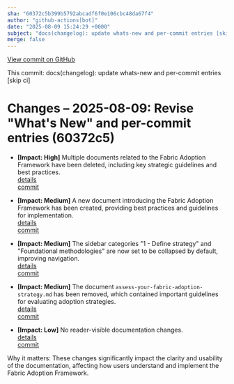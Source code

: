 ```yaml
---
sha: "60372c5b399b5792abcadf6f0e106cbc48da67f4"
author: "github-actions[bot]"
date: "2025-08-09 15:24:29 +0000"
subject: "docs(changelog): update whats-new and per-commit entries [skip ci]"
merge: false
---
```


[View commit on GitHub](https://github.com/TheTrustedAdvisor/FabricAdoptionFramework/commit/60372c5b399b5792abcadf6f0e106cbc48da67f4)

This commit: docs(changelog): update whats-new and per-commit entries [skip ci]

# Changes – 2025-08-09: Revise "What's New" and per-commit entries (60372c5)

- **[Impact: High]** Multiple documents related to the Fabric Adoption Framework have been deleted, including key strategic guidelines and best practices.  
  [details](/docs/about/changes/2025-07-20-1a084247ade55ad5ab8db4728082376b22d9906b)  
  [commit](https://github.com/TheTrustedAdvisor/FabricAdoptionFramework/commit/60372c5b399b5792abcadf6f0e106cbc48da67f4)

- **[Impact: Medium]** A new document introducing the Fabric Adoption Framework has been created, providing best practices and guidelines for implementation.  
  [details](/docs/about/changes/2025-08-07-3364fbe21e1e3ee6774e4f7b9fddcb886253b217)  
  [commit](https://github.com/TheTrustedAdvisor/FabricAdoptionFramework/commit/60372c5b399b5792abcadf6f0e106cbc48da67f4)

- **[Impact: Medium]** The sidebar categories "1 - Define strategy" and "Foundational methodologies" are now set to be collapsed by default, improving navigation.  
  [details](/docs/about/changes/2025-08-07-08b52a65abd403612f5df4029d2d518a8d5ca89b)  
  [commit](https://github.com/TheTrustedAdvisor/FabricAdoptionFramework/commit/60372c5b399b5792abcadf6f0e106cbc48da67f4)

- **[Impact: Medium]** The document `assess-your-fabric-adoption-strategy.md` has been removed, which contained important guidelines for evaluating adoption strategies.  
  [details](/docs/about/changes/2025-08-07-5df6ec2da6c875512ce039d47be881630fc6c1be)  
  [commit](https://github.com/TheTrustedAdvisor/FabricAdoptionFramework/commit/60372c5b399b5792abcadf6f0e106cbc48da67f4)

- **[Impact: Low]** No reader-visible documentation changes.  
  [details](/docs/about/changes/2025-08-07-428a3d2df5e70d8c5e77d1111e8edbf72439302d)  
  [commit](https://github.com/TheTrustedAdvisor/FabricAdoptionFramework/commit/60372c5b399b5792abcadf6f0e106cbc48da67f4)

Why it matters: These changes significantly impact the clarity and usability of the documentation, affecting how users understand and implement the Fabric Adoption Framework.
